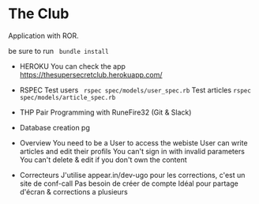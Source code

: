 # The Club 

Application with ROR.

be sure to run
` bundle install`
* HEROKU
You can check the app
https://thesupersecretclub.herokuapp.com/

* RSPEC
Test users ` rspec spec/models/user_spec.rb`
Test articles `rspec spec/models/article_spec.rb`

* THP Pair Programming
with RuneFire32 (Git & Slack)

* Database creation
pg

* Overview
You need to be a User to access the webiste
User can write articles and edit their profils
You can't sign in with invalid parameters
You can't delete & edit if you don't own the content

* Correcteurs
J'utilise appear.in/dev-ugo pour les corrections, c'est un site de conf-call
Pas besoin de créer de compte
Idéal pour partage d'écran & corrections a plusieurs

